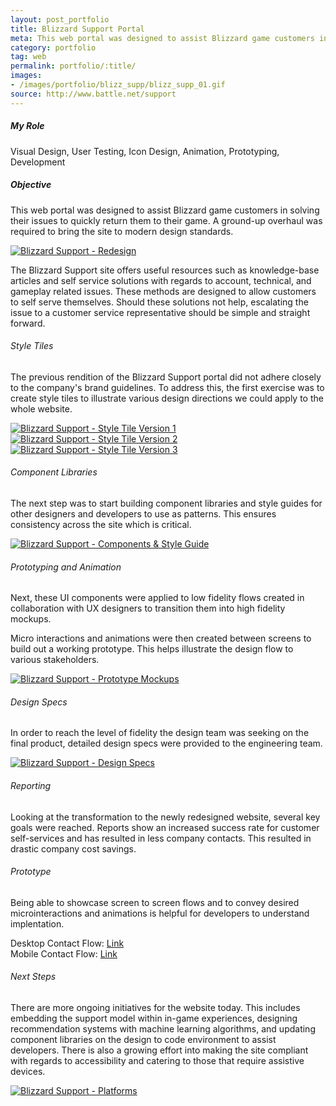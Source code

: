 ```yaml
---
layout: post_portfolio
title: Blizzard Support Portal
meta: This web portal was designed to assist Blizzard game customers in solving their issues to quickly return them to their game. A ground-up overhaul was required to bring the site to modern design standards.
category: portfolio
tag: web
permalink: portfolio/:title/
images: 
- /images/portfolio/blizz_supp/blizz_supp_01.gif
source: http://www.battle.net/support
---
```


##### My Role

Visual Design, User Testing, Icon Design, Animation, Prototyping, Development

##### Objective

This web portal was designed to assist Blizzard game customers in solving their issues to quickly return them to their game. A ground-up overhaul was required to bring the site to modern design standards.

<div class="lightgallery">
  <a href="/images/portfolio/blizz_supp/blizz_supp_02.jpg"><img src="/images/portfolio/blizz_supp/blizz_supp_02.jpg" alt="Blizzard Support - Redesign"></a>
</div>

The Blizzard Support site offers useful resources such as knowledge-base articles and self service solutions with regards to account, technical, and gameplay related issues. These methods are designed to allow customers to self serve themselves. Should these solutions not help, escalating the issue to a customer service representative should be simple and straight forward.

###### Style Tiles

The previous rendition of the Blizzard Support portal did not adhere closely to the company's brand guidelines. To address this, the first exercise was to create style tiles to illustrate various design directions we could apply to the whole website. 

<div class="lightgallery">
  <a href="/images/portfolio/blizz_supp/blizz_supp_03.jpg"><img src="/images/portfolio/blizz_supp/blizz_supp_03.jpg" alt="Blizzard Support - Style Tile Version 1"></a>
</div>

<div class="lightgallery">
  <a href="/images/portfolio/blizz_supp/blizz_supp_04.jpg"><img src="/images/portfolio/blizz_supp/blizz_supp_04.jpg" alt="Blizzard Support - Style Tile Version 2"></a>
</div>

<div class="lightgallery">
  <a href="/images/portfolio/blizz_supp/blizz_supp_05.jpg"><img src="/images/portfolio/blizz_supp/blizz_supp_05.jpg" alt="Blizzard Support - Style Tile Version 3"></a>
</div>

###### Component Libraries

The next step was to start building component libraries and style guides for other designers and developers to use as patterns. This ensures consistency across the site which is critical.

<div class="lightgallery">
  <a href="/images/portfolio/blizz_supp/blizz_supp_06.jpg"><img src="/images/portfolio/blizz_supp/blizz_supp_06.jpg" alt="Blizzard Support - Components & Style Guide"></a>
</div>

###### Prototyping and Animation

Next, these UI components were applied to low fidelity flows created in collaboration with UX designers to transition them into high fidelity mockups. 

Micro interactions and animations were then created between screens to build out a working prototype. This helps illustrate the design flow to various stakeholders.

<div class="lightgallery">
  <a href="/images/portfolio/blizz_supp/blizz_supp_07.jpg"><img src="/images/portfolio/blizz_supp/blizz_supp_07.jpg" alt="Blizzard Support - Prototype Mockups"></a>
</div>

###### Design Specs

In order to reach the level of fidelity the design team was seeking on the final product, detailed design specs were provided to the engineering team. 

<div class="lightgallery">
  <a href="/images/portfolio/blizz_supp/blizz_supp_08.jpg"><img src="/images/portfolio/blizz_supp/blizz_supp_08.jpg" alt="Blizzard Support - Design Specs"></a>
</div>

###### Reporting

Looking at the transformation to the newly redesigned website, several key goals were reached. Reports show an increased success rate for customer self-services and has resulted in less company contacts. This resulted in drastic company cost savings.

###### Prototype

Being able to showcase screen to screen flows and to convey desired microinteractions and animations is helpful for developers to understand implentation.

Desktop Contact Flow: <a href="https://xd.adobe.com/view/a514d4c3-bae1-4130-72ca-1f4021e43501-d325/">Link</a>
<br>
Mobile Contact Flow: <a href="https://xd.adobe.com/spec/91c3a3d8-a0b6-4099-57c0-689adf1de105-e7f2/">Link</a>

###### Next Steps

There are more ongoing initiatives for the website today. This includes embedding the support model within in-game experiences, designing recommendation systems with machine learning algorithms, and updating component libraries on the design to code environment to assist developers. There is also a growing effort into making the site compliant with regards to accessibility and catering to those that require assistive devices.

<div class="lightgallery">
  <a href="/images/portfolio/blizz_supp/blizz_supp_09.jpg"><img src="/images/portfolio/blizz_supp/blizz_supp_09.jpg" alt="Blizzard Support - Platforms"></a>
</div>